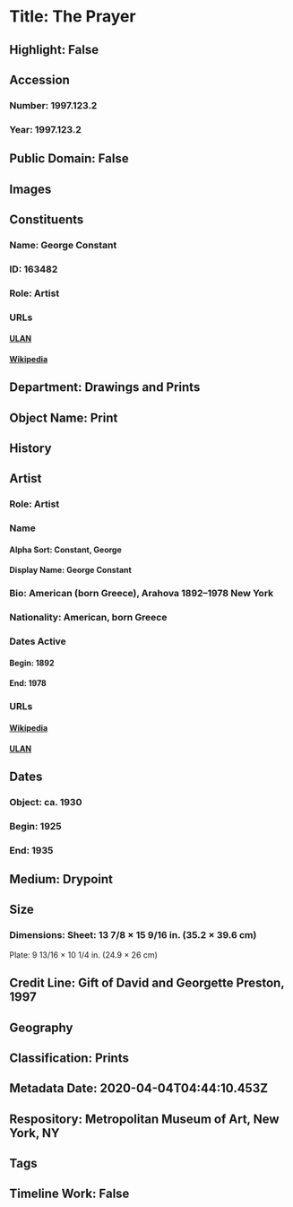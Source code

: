 # Title: The Prayer
## Highlight: False
## Accession
### Number: 1997.123.2
### Year: 1997.123.2
## Public Domain: False
## Images
## Constituents
### Name: George Constant
### ID: 163482
### Role: Artist
### URLs
#### [ULAN](http://vocab.getty.edu/page/ulan/500014905)
#### [Wikipedia](https://www.wikidata.org/wiki/Q21072306)
## Department: Drawings and Prints
## Object Name: Print
## History
## Artist
### Role: Artist
### Name
#### Alpha Sort: Constant, George
#### Display Name: George Constant
### Bio: American (born Greece), Arahova 1892–1978 New York
### Nationality: American, born Greece
### Dates Active
#### Begin: 1892
#### End: 1978
### URLs
#### [Wikipedia](https://www.wikidata.org/wiki/Q21072306)
#### [ULAN](http://vocab.getty.edu/page/ulan/500014905)
## Dates
### Object: ca. 1930
### Begin: 1925
### End: 1935
## Medium: Drypoint
## Size
### Dimensions: Sheet: 13 7/8 × 15 9/16 in. (35.2 × 39.6 cm)
Plate: 9 13/16 × 10 1/4 in. (24.9 × 26 cm)
## Credit Line: Gift of David and Georgette Preston, 1997
## Geography
## Classification: Prints
## Metadata Date: 2020-04-04T04:44:10.453Z
## Respository: Metropolitan Museum of Art, New York, NY
## Tags
## Timeline Work: False
